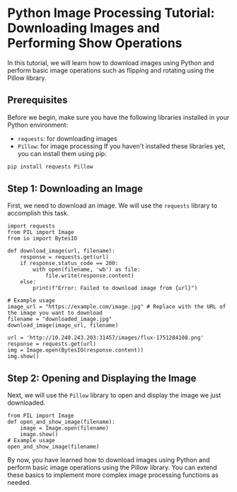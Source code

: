# Python Image Processing Tutorial: Downloading Images and Performing Show Operations
In this tutorial, we will learn how to download images using Python and perform basic image
operations such as flipping and rotating using the Pillow library.
## Prerequisites
Before we begin, make sure you have the following libraries installed in your Python environment:
- `requests`: for downloading images
- `Pillow`: for image processing
If you haven't installed these libraries yet, you can install them using pip:
```bash
pip install requests Pillow
```
## Step 1: Downloading an Image
First, we need to download an image. We will use the `requests` library to accomplish this task.
```
import requests
from PIL import Image
from io import BytesIO

def download_image(url, filename):
    response = requests.get(url)
    if response.status_code == 200:
        with open(filename, 'wb') as file:
            file.write(response.content)
    else:
        print(f"Error: Failed to download image from {url}")

# Example usage
image_url = "https://example.com/image.jpg" # Replace with the URL of the image you want to download
filename = "downloaded_image.jpg"
download_image(image_url, filename)

url = 'http://10.240.243.203:31457/images/flux-1751284108.png'
response = requests.get(url)
img = Image.open(BytesIO(response.content))
img.show()
```
## Step 2: Opening and Displaying the Image
Next, we will use the `Pillow` library to open and display the image we just downloaded.
```
from PIL import Image
def open_and_show_image(filename):
    image = Image.open(filename)
    image.show()
# Example usage
open_and_show_image(filename)
```


By now, you have learned how to download images using Python and perform basic image
operations using the Pillow library. You can extend these basics to implement more complex image
processing functions as needed.
